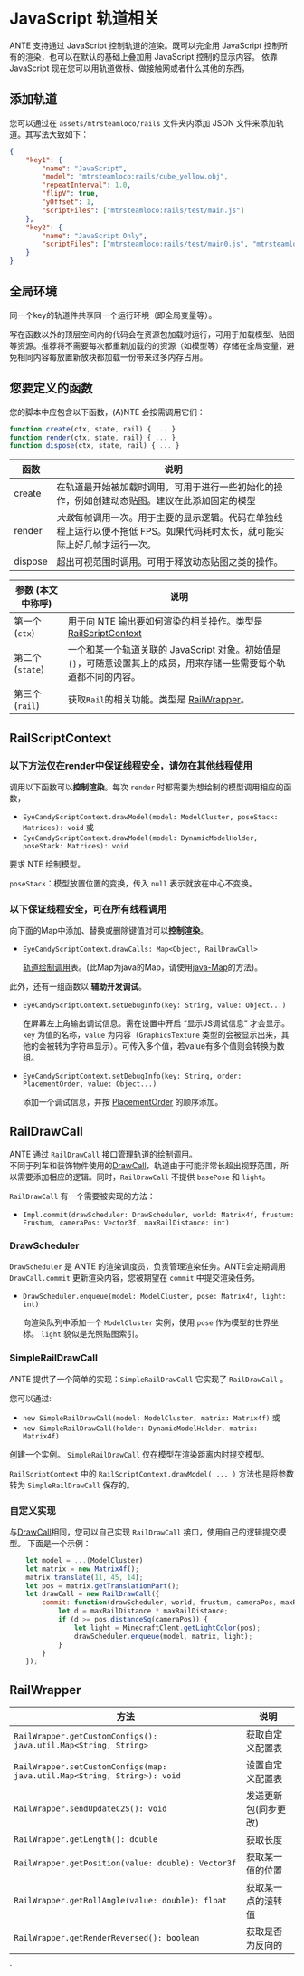# JavaScript 轨道相关

ANTE 支持通过 JavaScript 控制轨道的渲染。既可以完全用 JavaScript 控制所有的渲染，也可以在默认的基础上叠加用 JavaScript 控制的显示内容。
依靠 JavaScript 现在您可以用轨道做桥、做接触网或者什么其他的东西。

## 添加轨道
您可以通过在 `assets/mtrsteamloco/rails` 文件夹内添加 JSON 文件来添加轨道。其写法大致如下：

```json
{
    "key1": {
        "name": "JavaScript",
        "model": "mtrsteamloco:rails/cube_yellow.obj",
        "repeatInterval": 1.0,
        "flipV": true,
        "yOffset": 1, 
        "scriptFiles": ["mtrsteamloco:rails/test/main.js"]
    },
    "key2": {
        "name": "JavaScript Only",
        "scriptFiles": ["mtrsteamloco:rails/test/main0.js", "mtrsteamloco:rails/test/main1.js"]
    }
}
```

## 全局环境

同一个key的轨道件共享同一个运行环境（即全局变量等）。

写在函数以外的顶层空间内的代码会在资源包加载时运行，可用于加载模型、贴图等资源。推荐将不需要每次都重新加载的的资源（如模型等）存储在全局变量，避免相同内容每放置新放块都加载一份带来过多内存占用。

## 您要定义的函数

您的脚本中应包含以下函数，(A)NTE 会按需调用它们：
```javascript
function create(ctx, state, rail) { ... }
function render(ctx, state, rail) { ... }
function dispose(ctx, state, rail) { ... }
```

| 函数    | 说明                                                         |
| ------- | ------------------------------------------------------------ |
| create  | 在轨道最开始被加载时调用，可用于进行一些初始化的操作，例如创建动态贴图。建议在此添加固定的模型 |
| render  | *大致*每帧调用一次。用于主要的显示逻辑。代码在单独线程上运行以便不拖低 FPS。如果代码耗时太长，就可能实际上好几帧才运行一次。 |
| dispose | 超出可视范围时调用。可用于释放动态贴图之类的操作。     |

| 参数 (本文中称呼) | 说明                                                         |
| ----------------- | ------------------------------------------------------------ |
| 第一个 (`ctx`)    | 用于向 NTE 输出要如何渲染的相关操作。类型是 [RailScriptContext](#railscriptcontext) |
| 第二个 (`state`)  | 一个和某一个轨道关联的 JavaScript 对象。初始值是 `{}`，可随意设置其上的成员，用来存储一些需要每个轨道都不同的内容。 |
| 第三个 (`rail`)  | 获取`Rail`的相关功能。类型是 [RailWrapper](#railwrapper)。|

## RailScriptContext

### 以下方法仅在render中保证线程安全，请勿在其他线程使用
调用以下函数可以**控制渲染**。每次 `render` 时都需要为想绘制的模型调用相应的函数，

- `EyeCandyScriptContext.drawModel(model: ModelCluster, poseStack: Matrices): void`
或
- `EyeCandyScriptContext.drawModel(model: DynamicModelHolder, poseStack: Matrices): void`


要求 NTE 绘制模型。

`poseStack`：模型放置位置的变换，传入 `null` 表示就放在中心不变换。

### 以下保证线程安全，可在所有线程调用

向下面的Map中添加、替换或删除键值对可以**控制渲染**。

- `EyeCandyScriptContext.drawCalls: Map<Object, RailDrawCall>`
  
  [轨道绘制调用](js-rail.md?id=RailDrawCall)表。(此Map为java的Map，请使用[java-Map](https://docs.oracle.com/javase/8/docs/api/java/util/Map.html)的方法)。

此外，还有一组函数以 **辅助开发调试**。

- `EyeCandyScriptContext.setDebugInfo(key: String, value: Object...)`

    在屏幕左上角输出调试信息。需在设置中开启 “显示JS调试信息” 才会显示。`key` 为值的名称，`value` 为内容（`GraphicsTexture` 类型的会被显示出来，其他的会被转为字符串显示）。可传入多个值，若value有多个值则会转换为数组。

- `EyeCandyScriptContext.setDebugInfo(key: String, order: PlacementOrder, value: Object...)`

    添加一个调试信息，并按 [PlacementOrder](js-util.md?id=orderedMap-与-placementOrder) 的顺序添加。


## RailDrawCall

ANTE 通过 `RailDrawCall` 接口管理轨道的绘制调用。  
不同于列车和装饰物件使用的[DrawCall](js-draw-call.md)，轨道由于可能非常长超出视野范围，所以需要添加相应的逻辑。同时，`RailDrawCall` 不提供 `basePose` 和 `light`。

`RailDrawCall` 有一个需要被实现的方法：

- `Impl.commit(drawScheduler: DrawScheduler, world: Matrix4f, frustum: Frustum, cameraPos: Vector3f, maxRailDistance: int)`


### DrawScheduler

`DrawScheduler` 是 ANTE 的渲染调度员，负责管理渲染任务。ANTE会定期调用 `DrawCall.commit` 更新渲染内容，您被期望在 `commit` 中提交渲染任务。

- `DrawScheduler.enqueue(model: ModelCluster, pose: Matrix4f, light: int)`

  向渲染队列中添加一个 `ModelCluster` 实例，使用 `pose` 作为模型的世界坐标。
  `light` 貌似是光照贴图索引。


### SimpleRailDrawCall 

ANTE 提供了一个简单的实现：`SimpleRailDrawCall` 它实现了 `RailDrawCall` 。

您可以通过:

- `new SimpleRailDrawCall(model: ModelCluster, matrix: Matrix4f)`
或
- `new SimpleRailDrawCall(holder: DynamicModelHolder, matrix: Matrix4f)`
  
创建一个实例。
`SimpleRailDrawCall` 仅在模型在渲染距离内时提交模型。

`RailScriptContext` 中的 `RailScriptContext.drawModel( ... )` 方法也是将参数转为 `SimpleRailDrawCall` 保存的。

### 自定义实现

与[DrawCall](js-draw-call.md)相同，您可以自己实现 `RailDrawCall` 接口，使用自己的逻辑提交模型。
下面是一个示例：

```javascript
    let model = ...(ModelCluster)
    let matrix = new Matrix4f();
    matrix.translate(11, 45, 14);
    let pos = matrix.getTranslationPart();
    let drawCall = new RailDrawCall({
        commit: function(drawScheduler, world, frustum, cameraPos, maxRailDistance) {
            let d = maxRailDistance * maxRailDistance;
            if (d >= pos.distanceSq(cameraPos)) {
                let light = MinecraftClent.getLightColor(pos);
                drawScheduler.enqueue(model, matrix, light);
            }
        }
    });

```

## RailWrapper  

| 方法 | 说明 |
| ----------------------------------- | --------------------------------------|
| `RailWrapper.getCustomConfigs(): java.util.Map<String, String>` | 获取自定义配置表 |
| `RailWrapper.setCustomConfigs(map: java.util.Map<String, String>): void` | 设置自定义配置表 |
| `RailWrapper.sendUpdateC2S(): void` | 发送更新包(同步更改) |
| `RailWrapper.getLength(): double` | 获取长度 |
| `RailWrapper.getPosition(value: double): Vector3f` | 获取某一值的位置 |
| `RailWrapper.getRollAngle(value: double): float` | 获取某一点的滚转值 |
| `RailWrapper.getRenderReversed(): boolean` | 获取是否为反向的 |


`